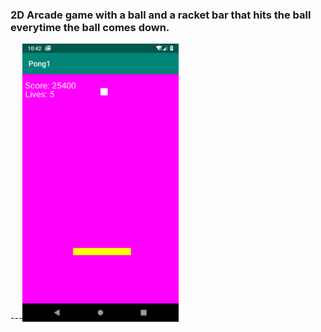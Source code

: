 ### 2D Arcade game with a ball and a racket bar that hits the ball everytime the ball comes down. 

---<img src ="https://github.com/sshikhar1234/PongGame-UnitTesting/blob/master/Screenshot_1569984171.png" width = "250">
